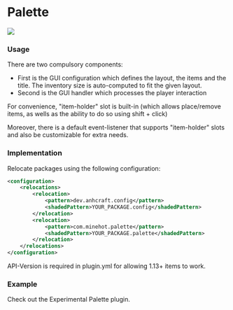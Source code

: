 # Palette

[![](https://jitpack.io/v/minehotvn/Palette.svg)](https://jitpack.io/#minehotvn/Palette)

### Usage

There are two compulsory components:
- First is the GUI configuration which defines the layout, the items and the title. The inventory size is auto-computed to fit the given layout.
- Second is the GUI handler which processes the player interaction

For convenience, "item-holder" slot is built-in (which allows place/remove items, as wells as the ability to do so using shift + click)

Moreover, there is a default event-listener that supports "item-holder" slots and also be customizable for extra needs.

### Implementation

Relocate packages using the following configuration:

```xml
<configuration>
    <relocations>
        <relocation>
            <pattern>dev.anhcraft.config</pattern>
            <shadedPattern>YOUR_PACKAGE.config</shadedPattern>
        </relocation>
        <relocation>
            <pattern>com.minehot.palette</pattern>
            <shadedPattern>YOUR_PACKAGE.palette</shadedPattern>
        </relocation>
    </relocations>
</configuration>
```

API-Version is required in plugin.yml for allowing 1.13+ items to work.

### Example

Check out the Experimental Palette plugin.

